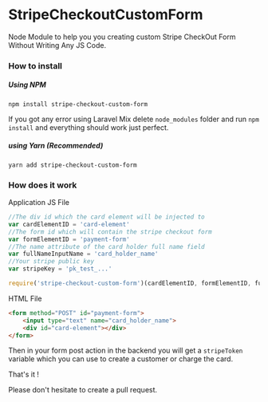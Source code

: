 # StripeCheckoutCustomForm
Node Module to help you you creating custom Stripe CheckOut Form Without Writing Any JS Code.


### How to install
##### Using NPM
`npm install stripe-checkout-custom-form`

If you got any error using Laravel Mix delete `node_modules` folder and run `npm install` and everything should work just perfect.

##### using Yarn (Recommended)
`yarn add stripe-checkout-custom-form`

### How does  it work
Application JS File
```javascript
//The div id which the card element will be injected to
var cardElementID = 'card-element'
//The form id which will contain the stripe checkout form
var formElementID = 'payment-form'
//The name attribute of the card holder full name field
var fullNameInputName = 'card_holder_name'
//Your stripe public key
var stripeKey = 'pk_test_...'

require('stripe-checkout-custom-form')(cardElementID, formElementID, fullNameInputName, stripeKey)
```
HTML File
```html
<form method="POST" id="payment-form">
    <input type="text" name="card_holder_name">
    <div id="card-element"></div>
</form>
```
Then in your form post action in the backend you will get a `stripeToken` variable which you can use to create a customer or charge the card.

That's it !

Please don't hesitate to create a pull request.
